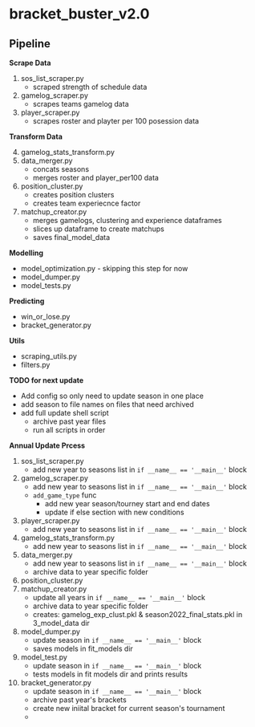 # bracket_buster_v2.0

## Pipeline

**Scrape Data**

1. sos_list_scraper.py
    - scraped strength of schedule data
2. gamelog_scraper.py
    - scrapes teams gamelog data
3. player_scraper.py
    - scrapes roster and playter per 100 posession data

**Transform Data**

4. gamelog_stats_transform.py
5. data_merger.py
    - concats seasons
    - merges roster and player_per100 data
6. position_cluster.py
    - creates position clusters
    - creates team experiecnce factor
7. matchup_creator.py
    - merges gamelogs, clustering and experience dataframes
    - slices up dataframe to create matchups
    - saves final_model_data

**Modelling**
- model_optimization.py - skipping this step for now
- model_dumper.py
- model_tests.py

**Predicting**
- win_or_lose.py
- bracket_generator.py

**Utils**
- scraping_utils.py
- filters.py

**TODO for next update**
- Add config so only need to  update season in one place
- add season to file names on files that need archived
- add full update shell script
    - archive past year files
    - run all scripts in order

**Annual Update Prcess**
1. sos_list_scraper.py
    - add new year to seasons list in `if __name__ == '__main__'` block
2. gamelog_scraper.py
    - add new year to seasons list in `if __name__ == '__main__'` block
    - `add_game_type` func
        - add new year season/tourney start and end dates
        - update if else section with new conditions
3. player_scraper.py
    - add new year to seasons list in `if __name__ == '__main__'` block
4. gamelog_stats_transform.py
    - add new year to seasons list in `if __name__ == '__main__'` block
5. data_merger.py
    - add new year to seasons list in `if __name__ == '__main__'` block
    - archive data to year specific folder
6. position_cluster.py
7. matchup_creator.py
    - update all years in `if __name__ == '__main__'` block
    - archive data to year specific folder
    - creates: gamelog_exp_clust.pkl & season2022_final_stats.pkl in 3_model_data dir
8. model_dumper.py
    - update season in `if __name__ == '__main__'` block
    - saves models in fit_models dir
9. model_test.py
    - update season in `if __name__ == '__main__'` block
    - tests models in fit models dir and prints results
10. bracket_generator.py
    - update season in `if __name__ == '__main__'` block
    - archive past year's brackets
    - create new iniital bracket for current season's tournament
    - 
